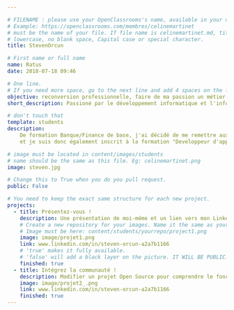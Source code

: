 ```yaml
---

# FILENAME : please use your OpenClassrooms's name, available in your url.
# Example: https://openclassrooms.com/membres/celinemartinet
# must be the name of your file. If file name is celinemartinet.md, title is celinemartinet.
# lowercase, no blank space, Capital case or special character.
title: StevenOrcun

# First name or full name
name: Ratus
date: 2018-07-18 09:46

# One line.
# If you need more space, go to the next line and add 4 spaces on the left, as in 'description'.
objective: reconversion professionnelle, faire de ma passion un métier !
short_description: Passioné par le développement informatique et l'informatique en général, je veux en faire mon métier.

# don't touch that
template: students
description:
    De formation Banque/Finance de base, j'ai décidé de me remettre aux études, d'abord au CNAM, afin de me former à un métier qui me passionne
	et je suis donc également inscrit à la formation "Developpeur d'application JAVA -J2EE".

# image must be located in content/images/students
# name should be the same as this file. Eg: celinemartinet.png
image: steven.jpg

# Change this to True when you do you pull request.
public: False

# You need to keep the exact same structure for each new project.
projects:
  - title: Présentez-vous !
    description: Une présentation de moi-même et un lien vers mon LinkedIn.
    # Create a new repository for your images. Name it the same as your nickname and profile picture.
    # Image must be here: content/students/yourrepo/project1.png
    image: image/projet1.png
    link: www.linkedin.com/in/steven-orcun-a2a7b1166
    # 'true' makes it fully available.
    # 'false' will add a black layer on the picture. IT WILL BE PUBLIC!
    finished: true
  - title: Intégrez la communauté !
    description: Modifier un projet Open Source pour comprendre le fonctionnement de Git, de Github et des pull requests. 
    image: image/projet2_.png
    link: www.linkedin.com/in/steven-orcun-a2a7b1166
    finished: true
---
```

